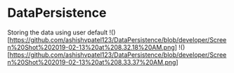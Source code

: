# DataPersistence
Storing the data using user default
!()[https://github.com/ashishvpatel123/DataPersistence/blob/developer/Screen%20Shot%202019-02-13%20at%208.32.18%20AM.png]
!()[https://github.com/ashishvpatel123/DataPersistence/blob/developer/Screen%20Shot%202019-02-13%20at%208.33.37%20AM.png]
